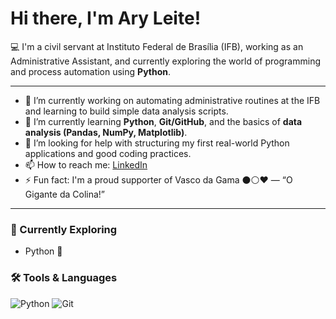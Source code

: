 
# Hi there, I'm **Ary Leite**!

💻 I'm a civil servant at Instituto Federal de Brasília (IFB), working as an Administrative Assistant, and currently exploring the world of programming and process automation using **Python**.  

---

- 🔭 I’m currently working on automating administrative routines at the IFB and learning to build simple data analysis scripts.
- 🌱 I’m currently learning **Python**, **Git/GitHub**, and the basics of **data analysis (Pandas, NumPy, Matplotlib)**.
- 🤔 I’m looking for help with structuring my first real-world Python applications and good coding practices.
- 📫 How to reach me: [LinkedIn](https://linkedin.com/in/aryleite)
- ⚡ Fun fact: I'm a proud supporter of Vasco da Gama ⚫⚪❤️ — “O Gigante da Colina!”

---

### 🧠 Currently Exploring
- Python 🐍

### 🛠️ Tools & Languages
![Python](https://img.shields.io/badge/Python-3776AB?style=for-the-badge&logo=python&logoColor=white)
![Git](https://img.shields.io/badge/Git-F05032?style=for-the-badge&logo=git&logoColor=white)


